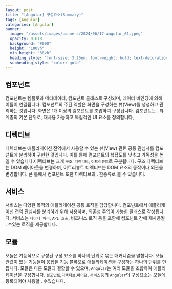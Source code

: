 ```yaml
---
layout: post
title: "[Angular] 구성요소(Summary)"
tags: [Angular]
categories: [Angular]
banner:
  image: "/assets/images/banners/2024/06/17-angular_01.jpeg"
  opacity: 0.618
  background: "#000"
  height: "100vh"
  min_height: "38vh"
  heading_style: "font-size: 3.25em; font-weight: bold; text-decoration: underline"
  subheading_style: "color: gold"
---
```


## 컴포넌트 
컴포넌트는 템플릿과 메타데이터, 컴포넌트 클래스로 구성되며, 데이터 바인딩에 의해 이들이 연결됩니다. 컴포넌트의 주된 역할은 화면을 구성하는 뷰(View)를 생성하고 관리하는 것입니다. 화면은 1개 이상의 컴포넌트를 조립하여 구성됩니다. 컴포넌트는 . 뷰계층의 기본 단위로, 재사용 가능하고 독립적인 UI 요소를 정의합니다,


## 디렉티브
디렉티브는 애플리케이션 전역에서 사용할 수 있는 뷰(View) 관련 공통 관심사를 컴포넌트에 분리하여 구현한 것입니다. 이를 통해 컴포넌트의 복잡도를 낮추고 가독성을 높일 수 있습니다.디렉티브는 크게 
`구조 디렉티브`, `어트리뷰트`로 구분됩니다. 구조 디렉티브는 DOM 레이아웃을 변경하며, 어트리뷰트 디렉티브는 DOM 요소의 동작이나 외관을 변경합니다. 큰 틀에서 컴포넌트 또한 디렉티브의 . 한종류로 볼 수 있습니다.

## 서비스
서비스는 다양한 목적의 애플리케이션 공통 로직을 담당합니다. 컴포넌트에서 애플리케이션 전역 관심사를 분리하기 위해 사용하며, 의존성 주입이 가능한 클래스로 작성됩니다. 서비스는 `데이터 처리`, `API 호출`, 비즈니스 로직 등을 포함해 컴포넌트 간에 재사용될 . 수있는 로직을 제공합니다.

## 모듈
모듈은 기능적으로 구성된 구성 요소를 하나의 단위로 묶는 매커니즘을 말합니다. 모듈 관련이 있는 기능들이 응집된 기능 블록으로 애플리케이션을 구성하는 하나의 단위를 만듭니다. 모듈은 다른 모듈과 결합할 수 있으며, `Angular`는 여러 모듈을 조합하여 애플리케이션을 구성합니다.
`컴포넌트`,`디렉티브`,`파이프`, `서비스`등의 
`Angular`의 구성요소는 모듈에 등록되어야 사용할 . 수있습니다.

